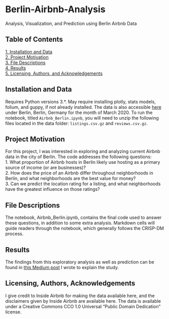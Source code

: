 # Berlin-Airbnb-Analysis
Analysis, Visualization, and Prediction using Berlin Airbnb Data

## Table of Contents
[1. Installation and Data](#installation-and-data) \
[2. Project Motivation](#project-motivation) \
[3. File Descriptions](#file-descriptions) \
[4. Results](#results) \
[5. Licensing, Authors, and Acknowledgements](#licensing) 


## Installation and Data
Requires Python versions 3.\*. May require installing plotly, stats models, folium, and guppy, if not already installed.
The data is also accessible [here](http://insideairbnb.com/get-the-data.html) under Berlin, Berlin, Germany for the month of March 2020. To run the notebook, titled ``Airbnb_Berlin.ipynb``, you will need to unzip the following files located in the data folder: ``listings.csv.gz`` and ``reviews.csv.gz``.

## Project Motivation
For this project, I was interested in exploring and analyzing current Airbnb data in the city of Berlin. The code addresses the following questions:\
	1.	What proportion of Airbnb hosts in Berlin likely use hosting as a primary source of income (or are businesses)? \
	2.	How does the price of an Airbnb differ throughout neighborhoods in Berlin, and what neighborhoods are the best value for money? \
	3.	Can we predict the location rating for a listing, and what neighborhoods have the greatest influence on those ratings?

## File Descriptions
The notebook, Airbnb_Berlin.ipynb, contains the final code used to answer these questions, in addition to some extra analysis. Markdown cells will guide readers through the notebook, which generally follows the CRISP-DM process. 

## Results
The findings from this exploratory analysis as well as prediction can be found in [this Medium post](https://medium.com/@katherineedgley/a-visual-data-driven-look-at-airbnb-hosting-in-berlin-729eccd8bf9d) I wrote to explain the study.

## Licensing, Authors, Acknowledgements <a name="licensing"></a>
I give credit to Inside Airbnb for making the data available here, and the disclaimers given by Inside Airbnb are available here. The data is available under a Creative Commons CCO 1.0 Universal “Public Domain Dedication” license.

